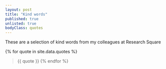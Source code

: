 ```yaml
---
layout: post
title: "Kind words"
published: true
unlisted: true
bodyClass: quotes
---
```

These are a selection of kind words from my colleagues at Research Square

{% for quote in site.data.quotes %}
> {{ quote }}
{% endfor %}
